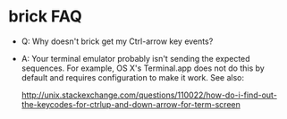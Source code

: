 brick FAQ
=========

* Q: Why doesn't brick get my Ctrl-arrow key events?
* A: Your terminal emulator probably isn't sending the expected
  sequences. For example, OS X's Terminal.app does not do this by
  default and requires configuration to make it work. See also:

  http://unix.stackexchange.com/questions/110022/how-do-i-find-out-the-keycodes-for-ctrlup-and-down-arrow-for-term-screen
